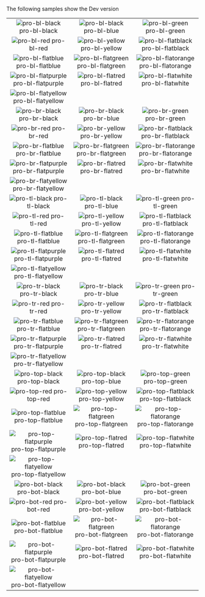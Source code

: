 The following samples show the Dev version

| | | |
|:-:|:-:|:-:|
| ![pro-bl-black][pro-bl-black] pro-bl-black | ![pro-bl-black][pro-bl-blue] pro-bl-blue | ![pro-bl-green][pro-bl-green] pro-bl-green |
| ![pro-bl-red][pro-bl-red] pro-bl-red | ![pro-bl-yellow][pro-bl-yellow] pro-bl-yellow | ![pro-bl-flatblack][pro-bl-flatblack] pro-bl-flatblack |
| ![pro-bl-flatblue][pro-bl-flatblue] pro-bl-flatblue | ![pro-bl-flatgreen][pro-bl-flatgreen] pro-bl-flatgreen | ![pro-bl-flatorange][pro-bl-flatorange] pro-bl-flatorange |
| ![pro-bl-flatpurple][pro-bl-flatpurple] pro-bl-flatpurple | ![pro-bl-flatred][pro-bl-flatred] pro-bl-flatred | ![pro-bl-flatwhite][pro-bl-flatwhite] pro-bl-flatwhite |
| ![pro-bl-flatyellow][pro-bl-flatyellow] pro-bl-flatyellow | | |
| ![pro-br-black][pro-br-black] pro-br-black | ![pro-br-black][pro-br-blue] pro-br-blue | ![pro-br-green][pro-br-green] pro-br-green |
| ![pro-br-red][pro-br-red] pro-br-red | ![pro-br-yellow][pro-br-yellow] pro-br-yellow | ![pro-br-flatblack][pro-br-flatblack] pro-br-flatblack |
| ![pro-br-flatblue][pro-br-flatblue] pro-br-flatblue | ![pro-br-flatgreen][pro-br-flatgreen] pro-br-flatgreen | ![pro-br-flatorange][pro-br-flatorange] pro-br-flatorange |
| ![pro-br-flatpurple][pro-br-flatpurple] pro-br-flatpurple | ![pro-br-flatred][pro-br-flatred] pro-br-flatred | ![pro-br-flatwhite][pro-br-flatwhite] pro-br-flatwhite |
| ![pro-br-flatyellow][pro-br-flatyellow] pro-br-flatyellow | | |
| ![pro-tl-black][pro-tl-black] pro-tl-black | ![pro-tl-black][pro-tl-blue] pro-tl-blue | ![pro-tl-green][pro-tl-green] pro-tl-green |
| ![pro-tl-red][pro-tl-red] pro-tl-red | ![pro-tl-yellow][pro-tl-yellow] pro-tl-yellow | ![pro-tl-flatblack][pro-tl-flatblack] pro-tl-flatblack |
| ![pro-tl-flatblue][pro-tl-flatblue] pro-tl-flatblue | ![pro-tl-flatgreen][pro-tl-flatgreen] pro-tl-flatgreen | ![pro-tl-flatorange][pro-tl-flatorange] pro-tl-flatorange |
| ![pro-tl-flatpurple][pro-tl-flatpurple] pro-tl-flatpurple | ![pro-tl-flatred][pro-tl-flatred] pro-tl-flatred | ![pro-tl-flatwhite][pro-tl-flatwhite] pro-tl-flatwhite |
| ![pro-tl-flatyellow][pro-tl-flatyellow] pro-tl-flatyellow | | |
| ![pro-tr-black][pro-tr-black] pro-tr-black | ![pro-tr-black][pro-tr-blue] pro-tr-blue | ![pro-tr-green][pro-tr-green] pro-tr-green |
| ![pro-tr-red][pro-tr-red] pro-tr-red | ![pro-tr-yellow][pro-tr-yellow] pro-tr-yellow | ![pro-tr-flatblack][pro-tr-flatblack] pro-tr-flatblack |
| ![pro-tr-flatblue][pro-tr-flatblue] pro-tr-flatblue | ![pro-tr-flatgreen][pro-tr-flatgreen] pro-tr-flatgreen | ![pro-tr-flatorange][pro-tr-flatorange] pro-tr-flatorange |
| ![pro-tr-flatpurple][pro-tr-flatpurple] pro-tr-flatpurple | ![pro-tr-flatred][pro-tr-flatred] pro-tr-flatred | ![pro-tr-flatwhite][pro-tr-flatwhite] pro-tr-flatwhite |
| ![pro-tr-flatyellow][pro-tr-flatyellow] pro-tr-flatyellow | | |
| ![pro-top-black][pro-top-black] pro-top-black | ![pro-top-black][pro-top-blue] pro-top-blue | ![pro-top-green][pro-top-green] pro-top-green |
| ![pro-top-red][pro-top-red] pro-top-red | ![pro-top-yellow][pro-top-yellow] pro-top-yellow | ![pro-top-flatblack][pro-top-flatblack] pro-top-flatblack |
| ![pro-top-flatblue][pro-top-flatblue] pro-top-flatblue | ![pro-top-flatgreen][pro-top-flatgreen] pro-top-flatgreen | ![pro-top-flatorange][pro-top-flatorange] pro-top-flatorange |
| ![pro-top-flatpurple][pro-top-flatpurple] pro-top-flatpurple | ![pro-top-flatred][pro-top-flatred] pro-top-flatred | ![pro-top-flatwhite][pro-top-flatwhite] pro-top-flatwhite |
| ![pro-top-flatyellow][pro-top-flatyellow] pro-top-flatyellow | | |
| ![pro-bot-black][pro-bot-black] pro-bot-black | ![pro-bot-black][pro-bot-blue] pro-bot-blue | ![pro-bot-green][pro-bot-green] pro-bot-green |
| ![pro-bot-red][pro-bot-red] pro-bot-red | ![pro-bot-yellow][pro-bot-yellow] pro-bot-yellow | ![pro-bot-flatblack][pro-bot-flatblack] pro-bot-flatblack |
| ![pro-bot-flatblue][pro-bot-flatblue] pro-bot-flatblue | ![pro-bot-flatgreen][pro-bot-flatgreen] pro-bot-flatgreen | ![pro-bot-flatorange][pro-bot-flatorange] pro-bot-flatorange |
| ![pro-bot-flatpurple][pro-bot-flatpurple] pro-bot-flatpurple | ![pro-bot-flatred][pro-bot-flatred] pro-bot-flatred | ![pro-bot-flatwhite][pro-bot-flatwhite] pro-bot-flatwhite |
| ![pro-bot-flatyellow][pro-bot-flatyellow] pro-bot-flatyellow | | |


[pro-bot-black]: https://github.com/dansiegel/Mobile.BuildTools/blob/master/assests/pro-bot-black.png?raw=1
[pro-bot-blue]: https://github.com/dansiegel/Mobile.BuildTools/blob/master/assests/pro-bot-blue.png?raw=1
[pro-bot-flatblack]: https://github.com/dansiegel/Mobile.BuildTools/blob/master/assests/pro-bot-flatblack.png?raw=1
[pro-bot-flatblue]: https://github.com/dansiegel/Mobile.BuildTools/blob/master/assests/pro-bot-flatblue.png?raw=1
[pro-bot-flatgreen]: https://github.com/dansiegel/Mobile.BuildTools/blob/master/assests/pro-bot-flatgreen.png?raw=1
[pro-bot-flatblack]: https://github.com/dansiegel/Mobile.BuildTools/blob/master/assests/pro-bot-flatblack.png?raw=1
[pro-bot-flatorange]: https://github.com/dansiegel/Mobile.BuildTools/blob/master/assests/pro-bot-flatorange.png?raw=1
[pro-bot-flatpurple]: https://github.com/dansiegel/Mobile.BuildTools/blob/master/assests/pro-bot-flatpurple.png?raw=1
[pro-bot-flatred]: https://github.com/dansiegel/Mobile.BuildTools/blob/master/assests/pro-bot-flatred.png?raw=1
[pro-bot-flatwhite]: https://github.com/dansiegel/Mobile.BuildTools/blob/master/assests/pro-bot-flatwhite.png?raw=1
[pro-bot-flatyellow]: https://github.com/dansiegel/Mobile.BuildTools/blob/master/assests/pro-bot-flatyellow.png?raw=1
[pro-bot-green]: https://github.com/dansiegel/Mobile.BuildTools/blob/master/assests/pro-bot-green.png?raw=1
[pro-bot-red]: https://github.com/dansiegel/Mobile.BuildTools/blob/master/assests/pro-bot-red.png?raw=1
[pro-bot-yellow]: https://github.com/dansiegel/Mobile.BuildTools/blob/master/assests/pro-bot-yellow.png?raw=1

[pro-top-black]: https://github.com/dansiegel/Mobile.BuildTools/blob/master/assests/pro-top-black.png?raw=1
[pro-top-blue]: https://github.com/dansiegel/Mobile.BuildTools/blob/master/assests/pro-top-blue.png?raw=1
[pro-top-flatblack]: https://github.com/dansiegel/Mobile.BuildTools/blob/master/assests/pro-top-flatblack.png?raw=1
[pro-top-flatblue]: https://github.com/dansiegel/Mobile.BuildTools/blob/master/assests/pro-top-flatblue.png?raw=1
[pro-top-flatgreen]: https://github.com/dansiegel/Mobile.BuildTools/blob/master/assests/pro-top-flatgreen.png?raw=1
[pro-top-flatblack]: https://github.com/dansiegel/Mobile.BuildTools/blob/master/assests/pro-top-flatblack.png?raw=1
[pro-top-flatorange]: https://github.com/dansiegel/Mobile.BuildTools/blob/master/assests/pro-top-flatorange.png?raw=1
[pro-top-flatpurple]: https://github.com/dansiegel/Mobile.BuildTools/blob/master/assests/pro-top-flatpurple.png?raw=1
[pro-top-flatred]: https://github.com/dansiegel/Mobile.BuildTools/blob/master/assests/pro-top-flatred.png?raw=1
[pro-top-flatwhite]: https://github.com/dansiegel/Mobile.BuildTools/blob/master/assests/pro-top-flatwhite.png?raw=1
[pro-top-flatyellow]: https://github.com/dansiegel/Mobile.BuildTools/blob/master/assests/pro-top-flatyellow.png?raw=1
[pro-top-green]: https://github.com/dansiegel/Mobile.BuildTools/blob/master/assests/pro-top-green.png?raw=1
[pro-top-red]: https://github.com/dansiegel/Mobile.BuildTools/blob/master/assests/pro-top-red.png?raw=1
[pro-top-yellow]: https://github.com/dansiegel/Mobile.BuildTools/blob/master/assests/pro-top-yellow.png?raw=1

[pro-tr-black]: https://github.com/dansiegel/Mobile.BuildTools/blob/master/assests/pro-tr-black.png?raw=1
[pro-tr-blue]: https://github.com/dansiegel/Mobile.BuildTools/blob/master/assests/pro-tr-blue.png?raw=1
[pro-tr-flatblack]: https://github.com/dansiegel/Mobile.BuildTools/blob/master/assests/pro-tr-flatblack.png?raw=1
[pro-tr-flatblue]: https://github.com/dansiegel/Mobile.BuildTools/blob/master/assests/pro-tr-flatblue.png?raw=1
[pro-tr-flatgreen]: https://github.com/dansiegel/Mobile.BuildTools/blob/master/assests/pro-tr-flatgreen.png?raw=1
[pro-tr-flatblack]: https://github.com/dansiegel/Mobile.BuildTools/blob/master/assests/pro-tr-flatblack.png?raw=1
[pro-tr-flatorange]: https://github.com/dansiegel/Mobile.BuildTools/blob/master/assests/pro-tr-flatorange.png?raw=1
[pro-tr-flatpurple]: https://github.com/dansiegel/Mobile.BuildTools/blob/master/assests/pro-tr-flatpurple.png?raw=1
[pro-tr-flatred]: https://github.com/dansiegel/Mobile.BuildTools/blob/master/assests/pro-tr-flatred.png?raw=1
[pro-tr-flatwhite]: https://github.com/dansiegel/Mobile.BuildTools/blob/master/assests/pro-tr-flatwhite.png?raw=1
[pro-tr-flatyellow]: https://github.com/dansiegel/Mobile.BuildTools/blob/master/assests/pro-tr-flatyellow.png?raw=1
[pro-tr-green]: https://github.com/dansiegel/Mobile.BuildTools/blob/master/assests/pro-tr-green.png?raw=1
[pro-tr-red]: https://github.com/dansiegel/Mobile.BuildTools/blob/master/assests/pro-tr-red.png?raw=1
[pro-tr-yellow]: https://github.com/dansiegel/Mobile.BuildTools/blob/master/assests/pro-tr-yellow.png?raw=1

[pro-tl-black]: https://github.com/dansiegel/Mobile.BuildTools/blob/master/assests/pro-tl-black.png?raw=1
[pro-tl-blue]: https://github.com/dansiegel/Mobile.BuildTools/blob/master/assests/pro-tl-blue.png?raw=1
[pro-tl-flatblack]: https://github.com/dansiegel/Mobile.BuildTools/blob/master/assests/pro-tl-flatblack.png?raw=1
[pro-tl-flatblue]: https://github.com/dansiegel/Mobile.BuildTools/blob/master/assests/pro-tl-flatblue.png?raw=1
[pro-tl-flatgreen]: https://github.com/dansiegel/Mobile.BuildTools/blob/master/assests/pro-tl-flatgreen.png?raw=1
[pro-tl-flatblack]: https://github.com/dansiegel/Mobile.BuildTools/blob/master/assests/pro-tl-flatblack.png?raw=1
[pro-tl-flatorange]: https://github.com/dansiegel/Mobile.BuildTools/blob/master/assests/pro-tl-flatorange.png?raw=1
[pro-tl-flatpurple]: https://github.com/dansiegel/Mobile.BuildTools/blob/master/assests/pro-tl-flatpurple.png?raw=1
[pro-tl-flatred]: https://github.com/dansiegel/Mobile.BuildTools/blob/master/assests/pro-tl-flatred.png?raw=1
[pro-tl-flatwhite]: https://github.com/dansiegel/Mobile.BuildTools/blob/master/assests/pro-tl-flatwhite.png?raw=1
[pro-tl-flatyellow]: https://github.com/dansiegel/Mobile.BuildTools/blob/master/assests/pro-tl-flatyellow.png?raw=1
[pro-tl-green]: https://github.com/dansiegel/Mobile.BuildTools/blob/master/assests/pro-tl-green.png?raw=1
[pro-tl-red]: https://github.com/dansiegel/Mobile.BuildTools/blob/master/assests/pro-tl-red.png?raw=1
[pro-tl-yellow]: https://github.com/dansiegel/Mobile.BuildTools/blob/master/assests/pro-tl-yellow.png?raw=1

[pro-br-black]: https://github.com/dansiegel/Mobile.BuildTools/blob/master/assests/pro-br-black.png?raw=1
[pro-br-blue]: https://github.com/dansiegel/Mobile.BuildTools/blob/master/assests/pro-br-blue.png?raw=1
[pro-br-flatblack]: https://github.com/dansiegel/Mobile.BuildTools/blob/master/assests/pro-br-flatblack.png?raw=1
[pro-br-flatblue]: https://github.com/dansiegel/Mobile.BuildTools/blob/master/assests/pro-br-flatblue.png?raw=1
[pro-br-flatgreen]: https://github.com/dansiegel/Mobile.BuildTools/blob/master/assests/pro-br-flatgreen.png?raw=1
[pro-br-flatblack]: https://github.com/dansiegel/Mobile.BuildTools/blob/master/assests/pro-br-flatblack.png?raw=1
[pro-br-flatorange]: https://github.com/dansiegel/Mobile.BuildTools/blob/master/assests/pro-br-flatorange.png?raw=1
[pro-br-flatpurple]: https://github.com/dansiegel/Mobile.BuildTools/blob/master/assests/pro-br-flatpurple.png?raw=1
[pro-br-flatred]: https://github.com/dansiegel/Mobile.BuildTools/blob/master/assests/pro-br-flatred.png?raw=1
[pro-br-flatwhite]: https://github.com/dansiegel/Mobile.BuildTools/blob/master/assests/pro-br-flatwhite.png?raw=1
[pro-br-flatyellow]: https://github.com/dansiegel/Mobile.BuildTools/blob/master/assests/pro-br-flatyellow.png?raw=1
[pro-br-green]: https://github.com/dansiegel/Mobile.BuildTools/blob/master/assests/pro-br-green.png?raw=1
[pro-br-red]: https://github.com/dansiegel/Mobile.BuildTools/blob/master/assests/pro-br-red.png?raw=1
[pro-br-yellow]: https://github.com/dansiegel/Mobile.BuildTools/blob/master/assests/pro-br-yellow.png?raw=1

[pro-bl-black]: https://github.com/dansiegel/Mobile.BuildTools/blob/master/assests/pro-bl-black.png?raw=1
[pro-bl-blue]: https://github.com/dansiegel/Mobile.BuildTools/blob/master/assests/pro-bl-blue.png?raw=1
[pro-bl-flatblack]: https://github.com/dansiegel/Mobile.BuildTools/blob/master/assests/pro-bl-flatblack.png?raw=1
[pro-bl-flatblue]: https://github.com/dansiegel/Mobile.BuildTools/blob/master/assests/pro-bl-flatblue.png?raw=1
[pro-bl-flatgreen]: https://github.com/dansiegel/Mobile.BuildTools/blob/master/assests/pro-bl-flatgreen.png?raw=1
[pro-bl-flatblack]: https://github.com/dansiegel/Mobile.BuildTools/blob/master/assests/pro-bl-flatblack.png?raw=1
[pro-bl-flatorange]: https://github.com/dansiegel/Mobile.BuildTools/blob/master/assests/pro-bl-flatorange.png?raw=1
[pro-bl-flatpurple]: https://github.com/dansiegel/Mobile.BuildTools/blob/master/assests/pro-bl-flatpurple.png?raw=1
[pro-bl-flatred]: https://github.com/dansiegel/Mobile.BuildTools/blob/master/assests/pro-bl-flatred.png?raw=1
[pro-bl-flatwhite]: https://github.com/dansiegel/Mobile.BuildTools/blob/master/assests/pro-bl-flatwhite.png?raw=1
[pro-bl-flatyellow]: https://github.com/dansiegel/Mobile.BuildTools/blob/master/assests/pro-bl-flatyellow.png?raw=1
[pro-bl-green]: https://github.com/dansiegel/Mobile.BuildTools/blob/master/assests/pro-bl-green.png?raw=1
[pro-bl-red]: https://github.com/dansiegel/Mobile.BuildTools/blob/master/assests/pro-bl-red.png?raw=1
[pro-bl-yellow]: https://github.com/dansiegel/Mobile.BuildTools/blob/master/assests/pro-bl-yellow.png?raw=1
